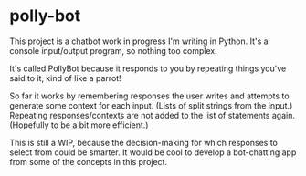 # polly-bot

This project is a chatbot work in progress I'm writing in Python. It's a console input/output program, so nothing too complex.

It's called PollyBot because it responds to you by repeating things you've said to it, kind of like a parrot!

So far it works by remembering responses the user writes and attempts to generate some context for each input.
(Lists of split strings from the input.) Repeating responses/contexts are not added to the list of statements again.
(Hopefully to be a bit more efficient.)

This is still a WIP, because the decision-making for which responses to select from could be smarter.
It would be cool to develop a bot-chatting app from some of the concepts in this project.

